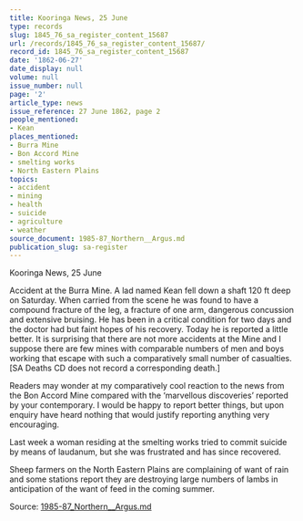 ```yaml
---
title: Kooringa News, 25 June
type: records
slug: 1845_76_sa_register_content_15687
url: /records/1845_76_sa_register_content_15687/
record_id: 1845_76_sa_register_content_15687
date: '1862-06-27'
date_display: null
volume: null
issue_number: null
page: '2'
article_type: news
issue_reference: 27 June 1862, page 2
people_mentioned:
- Kean
places_mentioned:
- Burra Mine
- Bon Accord Mine
- smelting works
- North Eastern Plains
topics:
- accident
- mining
- health
- suicide
- agriculture
- weather
source_document: 1985-87_Northern__Argus.md
publication_slug: sa-register
---
```


Kooringa News, 25 June

Accident at the Burra Mine.  A lad named Kean fell down a shaft 120 ft deep on Saturday.  When carried from the scene he was found to have a compound fracture of the leg, a fracture of one arm, dangerous concussion and extensive bruising.  He has been in a critical condition for two days and the doctor had but faint hopes of his recovery.  Today he is reported a little better.  It is surprising that there are not more accidents at the Mine and I suppose there are few mines with comparable numbers of men and boys working that escape with such a comparatively small number of casualties.  [SA Deaths CD does not record a corresponding death.]

Readers may wonder at my comparatively cool reaction to the news from the Bon Accord Mine compared with the ‘marvellous discoveries’ reported by your contemporary.  I would be happy to report better things, but upon enquiry have heard nothing that would justify reporting anything very encouraging.

Last week a woman residing at the smelting works tried to commit suicide by means of laudanum, but she was frustrated and has since recovered.

Sheep farmers on the North Eastern Plains are complaining of want of rain and some stations report they are destroying large numbers of lambs in anticipation of the want of feed in the coming summer.

Source: [1985-87_Northern__Argus.md](/downloads/markdown/1985-87_Northern__Argus.md)
